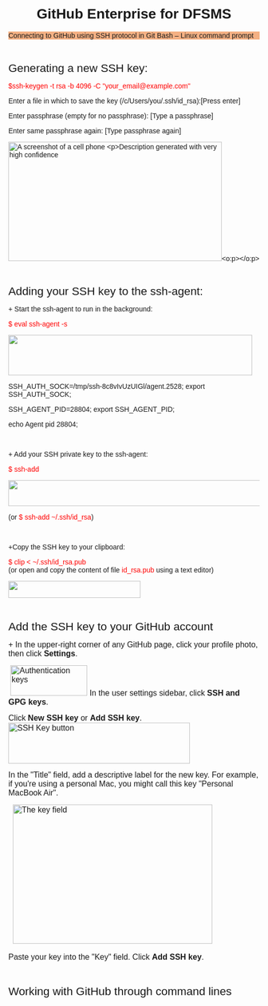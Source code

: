 <html>

<head>
<meta http-equiv="Content-Type"
content="text/html; charset=iso-8859-1">
<meta name="GENERATOR" content="Microsoft FrontPage Express 2.0">
<title></title>
</head>

<body>

<h1 align="center" style="border-bottom: none;"><font
face="Arial">GitHub Enterprise for DFSMS</font></h1>

<p class="MsoNormalCxSpFirst"
style="line-height:normal;background:#F4B083;
mso-background-themecolor:accent2;mso-background-themetint:153"><font
face="Arial"><span style="mso-bidi-font-family:Calibri;mso-bidi-theme-font:minor-latin">Connecting to GitHub using SSH protocol in Git Bash
&#150; Linux command prompt<o:p></o:p></span></font></p>

<p class="MsoNormalCxSpMiddle" style="line-height:normal"><font
face="Arial"><span style="mso-bidi-font-family:
Calibri;mso-bidi-theme-font:minor-latin"><o:p>&nbsp;</o:p></span></font></p>

<p class="MsoNormalCxSpMiddle" style="line-height:normal"><font
face="Arial"><span style="font-size:
17.0pt;mso-bidi-font-size:11.0pt;mso-bidi-font-family:Calibri;mso-bidi-theme-font:
minor-latin">Generating a new SSH key:<o:p></o:p></span></font></p>

<p class="MsoNormalCxSpMiddle" style="line-height:normal"><font
face="Arial"><span style="mso-bidi-font-family:
Calibri;mso-bidi-theme-font:minor-latin;color:red">$ssh-keygen -t rsa -b 4096 -C
&quot;your_email@example.com&quot;<o:p></o:p></span></font></p>

<p class="MsoNormalCxSpMiddle" style="line-height:normal"><font
face="Arial"><span style="mso-bidi-font-family:
Calibri;mso-bidi-theme-font:minor-latin">Enter a file in which to save the key
(/c/Users/you/.ssh/id_rsa):[Press enter]<o:p></o:p></span></font></p>

<p class="MsoNormalCxSpMiddle" style="line-height:normal"><font
face="Arial"><span style="mso-bidi-font-family:
Calibri;mso-bidi-theme-font:minor-latin">Enter passphrase (empty for no passphrase): [Type a
passphrase]<o:p></o:p></span></font></p>

<p class="MsoNormalCxSpMiddle" style="line-height:normal"><font
face="Arial"><span style="mso-bidi-font-family:
Calibri;mso-bidi-theme-font:minor-latin">Enter same passphrase again: [Type passphrase again]<o:p></o:p></span></font></p>

<p class="MsoNormalCxSpMiddle" style="line-height:normal"><font
face="Arial"><span style="mso-bidi-font-family:
Calibri;mso-bidi-theme-font:minor-latin;mso-no-proof:yes"><!--[if gte vml 1]><v:shapetype
 id="_x0000_t75" coordsize="21600,21600" o:spt="75" o:preferrelative="t"
 path="m@4@5l@4@11@9@11@9@5xe" filled="f" stroked="f">
 <v:stroke joinstyle="miter"/>
 <v:formulas>
  <v:f eqn="if lineDrawn pixelLineWidth 0"/>
  <v:f eqn="sum @0 1 0"/>
  <v:f eqn="sum 0 0 @1"/>
  <v:f eqn="prod @2 1 2"/>
  <v:f eqn="prod @3 21600 pixelWidth"/>
  <v:f eqn="prod @3 21600 pixelHeight"/>
  <v:f eqn="sum @0 0 1"/>
  <v:f eqn="prod @6 1 2"/>
  <v:f eqn="prod @7 21600 pixelWidth"/>
  <v:f eqn="sum @8 21600 0"/>
  <v:f eqn="prod @7 21600 pixelHeight"/>
  <v:f eqn="sum @10 21600 0"/>
 </v:formulas>
 <v:path o:extrusionok="f" gradientshapeok="t" o:connecttype="rect"/>
 <o:lock v:ext="edit" aspectratio="t"/>
</v:shapetype><v:shape id="Picture_x0020_5" o:spid="_x0000_i1031" type="#_x0000_t75"
 alt="A screenshot of a cell phone&#13;&#10;&#13;&#10;Description generated with very high confidence"
 style='width:321pt;height:179.25pt;visibility:visible;mso-wrap-style:square'>
 <v:imagedata src="file:///C:/Users/CAMVUP~1/AppData/Local/Temp/msohtmlclip1/01/clip_image001.png"
  o:title="A screenshot of a cell phone&#13;&#10;&#13;&#10;Description generated with very high confidence"/>
</v:shape><![endif]--><img src="testHTML/clip_image002.gif"
alt="A screenshot of a cell phone

Description generated with very high confidence"
width="428" height="239" v:shapes="Picture_x0020_5"></span><span style="mso-bidi-font-family:
Calibri;mso-bidi-theme-font:minor-latin"><o:p></o:p></span></font></p>

<p class="MsoNormalCxSpMiddle" style="line-height:normal"><font
face="Arial"><span style="mso-bidi-font-family:
Calibri;mso-bidi-theme-font:minor-latin"><o:p>&nbsp;</o:p></span></font></p>

<p class="MsoNormalCxSpMiddle" style="line-height:normal"><font
face="Arial"><span style="font-size:
17.0pt;mso-bidi-font-size:11.0pt;mso-bidi-font-family:Calibri;mso-bidi-theme-font:
minor-latin">Adding your SSH key to the ssh-agent:<o:p></o:p></span></font></p>

<p class="MsoNormalCxSpMiddle" style="line-height:normal"><font
face="Arial"><span style="mso-bidi-font-family:
Calibri;mso-bidi-theme-font:minor-latin">+ Start the ssh-agent to run in the background:<o:p></o:p></span></font></p>

<p class="MsoNormalCxSpMiddle" style="line-height:normal"><font
face="Arial"><span style="mso-bidi-font-family:
Calibri;mso-bidi-theme-font:minor-latin;color:red">$ eval ssh-agent -s<o:p></o:p></span></font></p>

<p class="MsoNormalCxSpMiddle" style="line-height:normal"><font
face="Arial"><span style="mso-bidi-font-family:
Calibri;mso-bidi-theme-font:minor-latin;mso-no-proof:yes"><!--[if gte vml 1]><v:shape
 id="Picture_x0020_2" o:spid="_x0000_i1030" type="#_x0000_t75" style='width:366.75pt;
 height:60.75pt;visibility:visible;mso-wrap-style:square'>
 <v:imagedata src="file:///C:/Users/CAMVUP~1/AppData/Local/Temp/msohtmlclip1/01/clip_image003.png"
  o:title=""/>
</v:shape><![endif]--><img src="clip_image003.gif" width="489" height="81"
v:shapes="Picture_x0020_2"></span><span style="mso-bidi-font-family:
Calibri;mso-bidi-theme-font:minor-latin"><o:p></o:p></span></font></p>

<p class="MsoNormalCxSpMiddle" style="line-height:normal"><font
face="Arial"><span style="mso-bidi-font-family:
Calibri;mso-bidi-theme-font:minor-latin">SSH_AUTH_SOCK=/tmp/ssh-8c8vIvUzUIGl/agent.2528;
export SSH_AUTH_SOCK;<o:p></o:p></span></font></p>

<p class="MsoNormalCxSpMiddle" style="line-height:normal"><font
face="Arial"><span style="mso-bidi-font-family:
Calibri;mso-bidi-theme-font:minor-latin">SSH_AGENT_PID=28804; export SSH_AGENT_PID;<o:p></o:p></span></font></p>

<p class="MsoNormalCxSpMiddle" style="line-height:normal"><font
face="Arial"><span style="mso-bidi-font-family:
Calibri;mso-bidi-theme-font:minor-latin">echo Agent pid 28804;<o:p></o:p></span></font></p>

<p class="MsoNormalCxSpMiddle" style="line-height:normal"><font
face="Arial"><span style="mso-bidi-font-family:
Calibri;mso-bidi-theme-font:minor-latin"><o:p>&nbsp;</o:p></span></font></p>

<p class="MsoNormalCxSpMiddle" style="line-height:normal"><font
face="Arial"><span style="mso-bidi-font-family:
Calibri;mso-bidi-theme-font:minor-latin">+ Add your SSH private key to the ssh-agent: <o:p></o:p></span> </font></p>

<p class="MsoNormalCxSpMiddle" style="line-height:normal"><font
face="Arial"><span style="mso-bidi-font-family:
Calibri;mso-bidi-theme-font:minor-latin;color:red">$ ssh-add<o:p></o:p></span></font></p>

<p class="MsoNormalCxSpMiddle" style="line-height:normal"><font
face="Arial"><span style="mso-bidi-font-family:
Calibri;mso-bidi-theme-font:minor-latin;mso-no-proof:yes"><!--[if gte vml 1]><v:shape
 id="Picture_x0020_1" o:spid="_x0000_i1029" type="#_x0000_t75" style='width:438.75pt;
 height:39pt;visibility:visible;mso-wrap-style:square'>
 <v:imagedata src="file:///C:/Users/CAMVUP~1/AppData/Local/Temp/msohtmlclip1/01/clip_image004.png"
  o:title=""/>
</v:shape><![endif]--><img src="clip_image004.gif" width="585" height="52"
v:shapes="Picture_x0020_1"></span><span style="mso-bidi-font-family:
Calibri;mso-bidi-theme-font:minor-latin"><o:p></o:p></span></font></p>

<p class="MsoNormalCxSpMiddle" style="line-height:normal"><font
face="Arial"><span style="mso-bidi-font-family:
Calibri;mso-bidi-theme-font:minor-latin">(or <span style="color:red">$ ssh-add ~/.ssh/id_rsa</span>)<o:p></o:p></span></font></p>

<p class="MsoNormalCxSpMiddle" style="line-height:normal"><font
face="Arial"><span style="mso-bidi-font-family:
Calibri;mso-bidi-theme-font:minor-latin"><o:p>&nbsp;</o:p></span></font></p>

<p class="MsoNormalCxSpMiddle" style="line-height:normal"><font
face="Arial"><span style="mso-bidi-font-family:
Calibri;mso-bidi-theme-font:minor-latin">+Copy the SSH key to your clipboard:<o:p></o:p></span></font></p>

<p class="MsoNormalCxSpMiddle" style="line-height:normal"><font
face="Arial"><span style="mso-bidi-font-family:
Calibri;mso-bidi-theme-font:minor-latin;color:red">$ clip &lt; ~/.ssh/id_rsa.pub<br>
</span><span style="mso-bidi-font-family:Calibri;mso-bidi-theme-font:minor-latin">(or open and copy the content of file <span style="color:red">id_rsa.pub </span>using a text
editor)<o:p></o:p></span></font></p>

<p class="MsoNormalCxSpMiddle" style="line-height:normal"><font
face="Arial"><span style="mso-bidi-font-family:
Calibri;mso-bidi-theme-font:minor-latin;mso-no-proof:yes"><!--[if gte vml 1]><v:shape
 id="Picture_x0020_3" o:spid="_x0000_i1028" type="#_x0000_t75" style='width:198.75pt;
 height:25.5pt;visibility:visible;mso-wrap-style:square'>
 <v:imagedata src="file:///C:/Users/CAMVUP~1/AppData/Local/Temp/msohtmlclip1/01/clip_image005.png"
  o:title=""/>
</v:shape><![endif]--><img src="clip_image005.gif" width="265" height="34"
v:shapes="Picture_x0020_3"></span><span style="mso-bidi-font-family:
Calibri;mso-bidi-theme-font:minor-latin"><o:p></o:p></span></font></p>

<p class="MsoNormalCxSpMiddle" style="line-height:normal"><font
face="Arial"><span style="mso-bidi-font-family:
Calibri;mso-bidi-theme-font:minor-latin"><o:p>&nbsp;</o:p></span></font></p>

<p class="MsoNormalCxSpMiddle" style="line-height:normal"><font
face="Arial"><span style="font-size:
17.0pt;mso-bidi-font-size:11.0pt;mso-bidi-font-family:Calibri;mso-bidi-theme-font:
minor-latin">Add the SSH key to your GitHub account<o:p></o:p></span></font></p>

<p class="MsoNormal"
style="mso-margin-top-alt:auto;mso-margin-bottom-alt:auto;
line-height:normal"><font
face="Arial"><span style="font-size:12.0pt;mso-fareast-font-family:&quot;Times New Roman&quot;;
mso-bidi-font-family:Calibri;mso-bidi-theme-font:minor-latin">+ In the upper-right corner of any GitHub page,
click your profile photo, then click <b>Settings</b>. <o:p></o:p></span> </font></p>

<p class="MsoNormal"
style="margin-bottom:0in;margin-bottom:.0001pt;line-height:
normal"><font
face="Arial"><span style="font-size:12.0pt;mso-fareast-font-family:&quot;Times New Roman&quot;;
mso-bidi-font-family:Calibri;mso-bidi-theme-font:minor-latin"><span style="mso-spacerun:yes">&nbsp;</span><span style="mso-no-proof:yes"><!--[if gte vml 1]><v:shape
 id="Picture_x0020_10" o:spid="_x0000_i1027" type="#_x0000_t75" alt="Authentication keys"
 style='width:115.5pt;height:45.75pt;visibility:visible;mso-wrap-style:square'>
 <v:imagedata src="file:///C:/Users/CAMVUP~1/AppData/Local/Temp/msohtmlclip1/01/clip_image006.png"
  o:title="Authentication keys"/>
</v:shape><![endif]--><img src="clip_image007.gif"
alt="Authentication keys" width="154" height="61"
v:shapes="Picture_x0020_10"></span><span style="mso-spacerun:yes">&nbsp;</span>In the user settings sidebar,
click <b>SSH and GPG keys</b>. <o:p></o:p></span></font></p>

<p class="MsoNormal"
style="mso-margin-top-alt:auto;mso-margin-bottom-alt:auto;
line-height:normal"><font
face="Arial"><span style="font-size:12.0pt;mso-fareast-font-family:&quot;Times New Roman&quot;;
mso-bidi-font-family:Calibri;mso-bidi-theme-font:minor-latin">Click <b>New SSH key</b> or <b>Add SSH key</b>. <span style="mso-spacerun:yes">
&nbsp;&nbsp;</span><span style="mso-no-proof:yes"><!--[if gte vml 1]><v:shape id="Picture_x0020_9"
 o:spid="_x0000_i1026" type="#_x0000_t75" alt="SSH Key button" style='width:273pt;
 height:61.5pt;visibility:visible;mso-wrap-style:square'>
 <v:imagedata src="file:///C:/Users/CAMVUP~1/AppData/Local/Temp/msohtmlclip1/01/clip_image008.png"
  o:title="SSH Key button"/>
</v:shape><![endif]--><img src="clip_image009.gif" alt="SSH Key button"
width="364" height="82" v:shapes="Picture_x0020_9"></span><o:p></o:p></span></font></p>

<p class="MsoNormal"
style="margin-bottom:0in;margin-bottom:.0001pt;line-height:
normal"><font
face="Arial"><span style="font-size:12.0pt;mso-fareast-font-family:&quot;Times New Roman&quot;;
mso-bidi-font-family:Calibri;mso-bidi-theme-font:minor-latin">In the &quot;Title&quot; field, add a descriptive
label for the new key. For example, if you're using a personal
Mac, you might call this key &quot;Personal MacBook Air&quot;. <o:p></o:p></span></font></p>

<p class="MsoNormal"
style="margin-bottom:0in;margin-bottom:.0001pt;line-height:
normal"><font
face="Arial"><span style="font-size:12.0pt;mso-fareast-font-family:&quot;Times New Roman&quot;;
mso-bidi-font-family:Calibri;mso-bidi-theme-font:minor-latin"><span style="mso-spacerun:yes">&nbsp; </span><span style="mso-no-proof:yes"><!--[if gte vml 1]><v:shape
 id="Picture_x0020_8" o:spid="_x0000_i1025" type="#_x0000_t75" alt="The key field"
 style='width:300pt;height:209.25pt;visibility:visible;mso-wrap-style:square'>
 <v:imagedata src="file:///C:/Users/CAMVUP~1/AppData/Local/Temp/msohtmlclip1/01/clip_image010.png"
  o:title="The key field"/>
</v:shape><![endif]--><img src="clip_image011.gif"
alt="The key field" width="400" height="279"
v:shapes="Picture_x0020_8"></span><o:p></o:p></span></font></p>

<p class="MsoNormal"
style="margin-bottom:0in;margin-bottom:.0001pt;line-height:
normal"><font
face="Arial"><span style="font-size:12.0pt;mso-fareast-font-family:&quot;Times New Roman&quot;;
mso-bidi-font-family:Calibri;mso-bidi-theme-font:minor-latin">Paste your key into the &quot;Key&quot; field. Click
<b>Add SSH key</b>. <o:p></o:p></span></font></p>

<p class="MsoNormal"
style="margin-bottom:0in;margin-bottom:.0001pt;line-height:
normal"><font
face="Arial"><span style="font-size:12.0pt;mso-fareast-font-family:&quot;Times New Roman&quot;;
mso-bidi-font-family:Calibri;mso-bidi-theme-font:minor-latin"><o:p>&nbsp;</o:p></span></font></p>

<p class="MsoNormalCxSpMiddle" style="line-height:normal"><font
face="Arial"><span style="font-size:
17.0pt;mso-bidi-font-size:11.0pt;mso-bidi-font-family:Calibri;mso-bidi-theme-font:
minor-latin">Working with GitHub through command lines<o:p></o:p></span></font></p>

<p class="MsoNormal"
style="margin-bottom:0in;margin-bottom:.0001pt;line-height:
normal"><font
face="Arial"><span style="font-size:12.0pt;mso-fareast-font-family:&quot;Times New Roman&quot;;
mso-bidi-font-family:Calibri;mso-bidi-theme-font:minor-latin"><o:p>&nbsp;</o:p></span></font></p>
</body>
</html>

